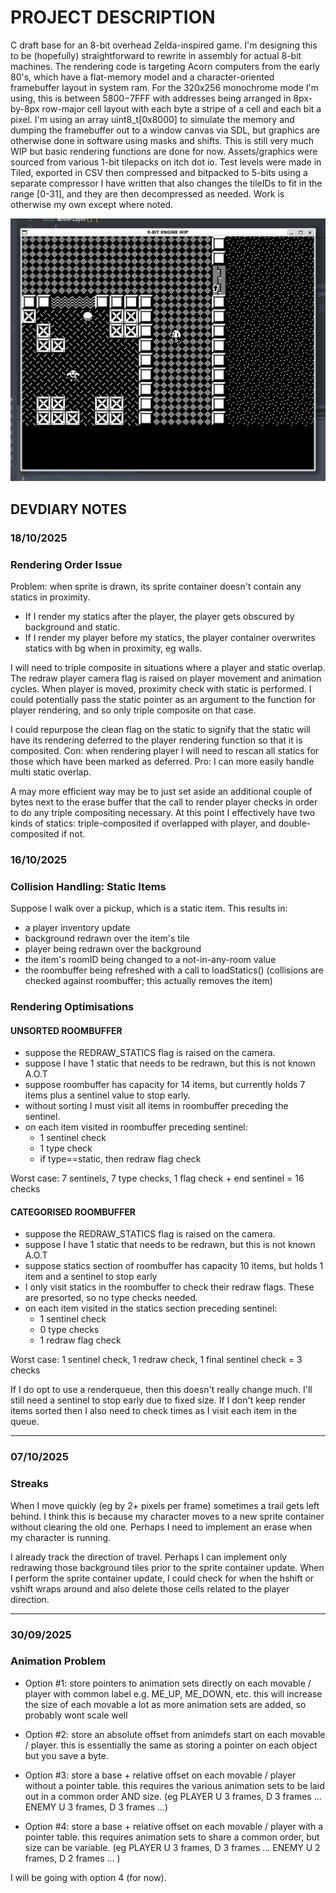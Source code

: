 # PROJECT DESCRIPTION

C draft base for an 8-bit overhead Zelda-inspired game. I'm designing this to be (hopefully) straightforward to rewrite in assembly for actual 8-bit machines. The rendering code is targeting Acorn computers from the early 80's, which have a flat-memory model and a character-oriented framebuffer layout in system ram. For the 320x256 monochrome mode I'm using, this is between $5800-$7FFF with addresses being arranged in 8px-by-8px row-major cell layout with each byte a stripe of a cell and each bit a pixel. I'm using an array uint8_t[0x8000] to simulate the memory and dumping the framebuffer out to a window canvas via SDL, but graphics are otherwise done in software using masks and shifts. This is still very much WIP but basic rendering functions are done for now. Assets/graphics were sourced from various 1-bit tilepacks on itch dot io. Test levels were made in Tiled, exported in CSV then compressed and bitpacked to 5-bits using a separate compressor I have written that also changes the tileIDs to fit in the range [0-31], and they are then decompressed as needed. Work is otherwise my own except where noted.

![Screenshot](notes/screenshot.png)


## DEVDIARY NOTES

### 18/10/2025
### Rendering Order Issue

Problem: when sprite is drawn, its sprite container doesn't contain any statics 
in proximity.
- If I render my statics after the player, the player gets obscured by 
background and static.
- If I render my player before my statics, the player container overwrites 
statics with bg when in proximity, eg walls.

I will need to triple composite in situations where a player and static overlap.
The redraw player camera flag is raised on player movement and animation cycles.
When player is moved, proximity check with static is performed.
I could potentially pass the static pointer as an argument to the function for
player rendering, and so only triple composite on that case.

I could repurpose the clean flag on the static to signify that the static will
have its rendering deferred to the player rendering function so that it is
composited. Con: when rendering player I will need to rescan all statics for
those which have been marked as deferred. Pro: I can more easily handle multi
static overlap.

A may more efficient way may be to just set aside an additional couple of bytes
next to the erase buffer that the call to render player checks in order to do
any triple compositing necessary. At this point I effectively have two kinds of
statics: triple-composited if overlapped with player, and double-composited if
not.

### 16/10/2025
### Collision Handling: Static Items

Suppose I walk over a pickup, which is a static item. This results in:
- a player inventory update
- background redrawn over the item's tile
- player being redrawn over the background
- the item's roomID being changed to a not-in-any-room value
- the roombuffer being refreshed with a call to loadStatics()
    (collisions are checked against roombuffer; this actually removes the item)


### Rendering Optimisations

#### UNSORTED ROOMBUFFER
- suppose the REDRAW_STATICS flag is raised on the camera.
- suppose I have 1 static that needs to be redrawn, but this is not known A.O.T
- suppose roombuffer has capacity for 14 items, but currently holds 7 items plus
    a sentinel value to stop early.
- without sorting I must visit all items in roombuffer preceding the sentinel.
- on each item visited in roombuffer preceding sentinel:
    - 1 sentinel check
	- 1 type check
	- if type==static, then redraw flag check

Worst case: 7 sentinels, 7 type checks, 1 flag check + end sentinel = 16 checks

#### CATEGORISED ROOMBUFFER
- suppose the REDRAW_STATICS flag is raised on the camera.
- suppose I have 1 static that needs to be redrawn, but this is not known A.O.T
- suppose statics section of roombuffer has capacity 10 items, but holds 1 item 
    and a sentinel to stop early
- I only visit statics in the roombuffer to check their redraw flags. These are 
    presorted, so no type checks needed.
- on each item visited in the statics section preceding sentinel:
	- 1 sentinel check
	- 0 type checks
	- 1 redraw flag check
	
Worst case: 1 sentinel check, 1 redraw check, 1 final sentinel check = 3 checks

If I do opt to use a renderqueue, then this doesn't really change much. I'll
still need a sentinel to stop early due to fixed size. If I don't keep render 
items sorted then I also need to check times as I visit each item in the queue.

---

### 07/10/2025
### Streaks

When I move quickly (eg by 2+ pixels per frame) sometimes a trail gets left 
behind. I think this is because my character moves to a new sprite container 
without clearing the old one. Perhaps I need to implement an erase when my 
character is running.

I already track the direction of travel. Perhaps I can implement only redrawing 
those background tiles prior to the sprite container update. When I perform the 
sprite container update, I could check for when the hshift or vshift wraps 
around and also delete those cells related to the player direction.

---

### 30/09/2025
### Animation Problem

- Option #1: store pointers to animation sets directly on each movable / player 
with common label e.g. ME_UP, ME_DOWN, etc. this will increase the size of each 
movable a lot as more animation sets are added, so probably wont scale well

- Option #2: store an absolute offset from animdefs start on each movable / player. 
this is essentially the same as storing a pointer on each object but you save a 
byte.

- Option #3: store a base + relative offset on each movable / player without a 
pointer table.  this requires the various animation sets to be laid out in a 
common order AND size. 
(eg PLAYER U 3 frames, D 3 frames ... ENEMY U 3 frames, D 3 frames ...)

- Option #4: store a base + relative offset on each movable / player with a 
pointer table. this requires animation sets to share a common order, but size 
can be variable. 
(eg PLAYER U 3 frames, D 3 frames ... ENEMY U 2 frames, D 2 frames ... )

I will be going with option 4 (for now).